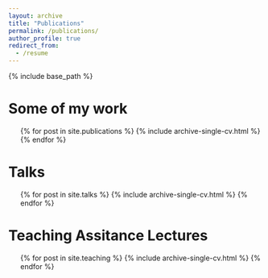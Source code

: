 ```yaml
---
layout: archive
title: "Publications"
permalink: /publications/
author_profile: true
redirect_from:
  - /resume
---
```


{% include base_path %}

Some of my work
======
  <ul>{% for post in site.publications %}
    {% include archive-single-cv.html %}
  {% endfor %}</ul>

Talks
======
  <ul>{% for post in site.talks %}
    {% include archive-single-cv.html %}
  {% endfor %}</ul>

Teaching Assitance Lectures
======
  <ul>{% for post in site.teaching %}
    {% include archive-single-cv.html %}
  {% endfor %}</ul>
  
